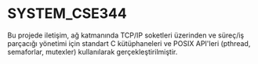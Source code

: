 # SYSTEM_CSE344
Bu projede iletişim, ağ katmanında TCP/IP soketleri üzerinden ve süreç/iş parçacığı yönetimi için standart C kütüphaneleri ve POSIX API'leri (pthread, semaforlar, mutexler) kullanılarak gerçekleştirilmiştir. 
